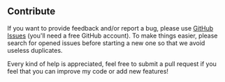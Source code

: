 ## Contribute

If you want to provide feedback and/or report a bug, please use [GitHub Issues](https://github.com/ST-Apps/PoGo-UWP/issues) (you'll need a free GitHub account).
To make things easier, please search for opened issues before starting a new one so that we avoid useless duplicates.

Every kind of help is appreciated, feel free to submit a pull request if you feel that you can improve my code or add new features!